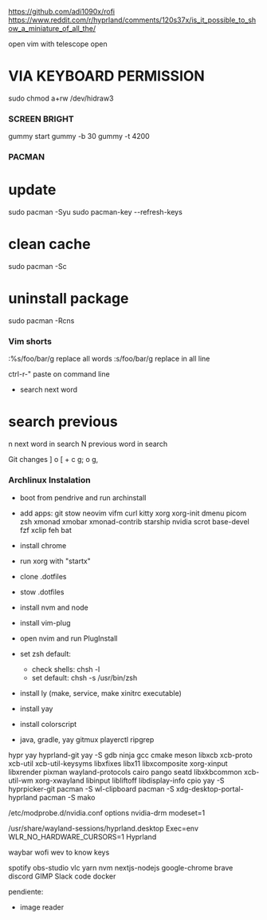 https://github.com/adi1090x/rofi
https://www.reddit.com/r/hyprland/comments/120s37x/is_it_possible_to_show_a_miniature_of_all_the/

open vim with telescope open

# VIA KEYBOARD PERMISSION
sudo chmod a+rw /dev/hidraw3

### SCREEN BRIGHT ###
gummy start
gummy -b 30
gummy -t 4200


### PACMAN ###

# update
sudo pacman -Syu
sudo pacman-key --refresh-keys

# clean cache 
sudo pacman -Sc 

# uninstall package
sudo pacman -Rcns <package>


### Vim shorts ###

:%s/foo/bar/g replace all words
:s/foo/bar/g replace in all line

ctrl-r-" paste on command line

* search next word
# search previous 
n next word in search
N previous word in search

Git changes
] o [ + c
g; o g,
 
### Archlinux Instalation ###

- boot from pendrive and run archinstall
- add apps: 
git stow neovim vifm curl kitty xorg xorg-init dmenu picom zsh
xmonad xmobar xmonad-contrib starship nvidia scrot base-devel fzf xclip feh bat

- install chrome
- run xorg with "startx"
- clone .dotfiles
- stow .dotfiles
- install nvm and node
- install vim-plug
- open nvim and run PlugInstall
- set zsh default: 
    - check shells: chsh -l
    - set default: chsh -s /usr/bin/zsh
- install ly (make, service, make xinitrc executable)
- install yay
- install colorscript 
- java, gradle, yay gitmux
playerctl
ripgrep

hypr
yay hyprland-git
yay -S gdb ninja gcc cmake meson libxcb xcb-proto xcb-util xcb-util-keysyms libxfixes libx11 libxcomposite xorg-xinput libxrender pixman wayland-protocols cairo pango seatd libxkbcommon xcb-util-wm xorg-xwayland libinput libliftoff libdisplay-info cpio
yay -S hyprpicker-git
pacman -S wl-clipboard
pacman -S xdg-desktop-portal-hyprland
pacman -S mako

/etc/modprobe.d/nvidia.conf
options nvidia-drm modeset=1

/usr/share/wayland-sessions/hyprland.desktop
Exec=env WLR_NO_HARDWARE_CURSORS=1 Hyprland

waybar
wofi
wev to know keys

spotify
obs-studio
vlc
yarn
nvm
nextjs-nodejs
google-chrome
brave
discord
GIMP
Slack
code
docker


pendiente:
- image reader
